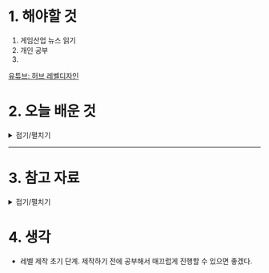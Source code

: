 
# 1. 해야할 것

1. 게임산업 뉴스 읽기 
2. 개인 공부  
3. 

[유튜브: 허브 레벨디자인](https://www.youtube.com/watch?v=-KUJawKKDdU)

# 2. 오늘 배운 것

<details>
<summary>접기/펼치기</summary>



## 허브 레벨디자인
재미있는 **허브 레벨 디자인(Hub Level Design)** 을 제작할 때 고려해야 할 요소들을 아래와 같이 카테고리별로 자세히 정리했습니다. 허브는 게임 플레이의 중심이자 플레이어의 감정적 안식처이기도 하므로, 설계 시 기능성과 몰입감을 모두 고려해야 합니다.

---

## 🎯 1. 핵심 목적 정의

* **역할 설정**: 허브가 단순한 연결점인지, 내러티브 중심지인지, 성장 거점인지 명확히 정의
  (예: 다크소울 파이어링크 사원 – 성장/정보 중심)
* **리듬 조절**: 전투나 탐험 사이의 **긴장 완화 공간**으로서 기능
* **리플레이성 고려**: 자주 방문하게 되는 공간이므로 **지루하지 않게 설계**

---

## 🗺️ 2. 구조적 구성

### 2.1 내비게이션 (Navigation)

* **방사형 구조**: 중심에서 각 구역으로 갈 수 있는 구조는 직관적 (예: 메트로이드, 할로우 나이트)
* **시선 유도**: 조명, 건축적 프레이밍, 움직이는 오브젝트 등을 활용한 방향 제시
* **이동 수단 고려**: 맵 크기에 따라 워프 포인트, 승강기, 탈것 등 도입

### 2.2 점진적 개방 (Progressive Unlocking)

* 초기엔 일부만 개방 → 게임 진행에 따라 새로운 구역 해금
* 메트로베니아 스타일로 **“보상 감각” 제공**

---

## 🧠 3. 플레이어 경험 설계

### 3.1 플레이 루프와 인터랙션

* **상호작용 요소**: NPC 대화, 무기 강화, 퀘스트 수락 등 반복적 행위 중심 배치
* **직관적 기능 구역**: 기능별 영역 분리 (예: 상점, 휴식처, 퀘스트 보드)

### 3.2 기억에 남는 랜드마크

* 강한 비주얼 아이덴티티를 가진 구조물 배치
  (예: 수직성 높은 탑, 눈에 띄는 조각상, 독특한 색상 지붕 등)

---

## 🎨 4. 미적 요소와 분위기

* **주제의 시각화**: 세계관과 서사에 맞는 테마 설정 (낙후된 기계도시, 엘프의 숲 등)

* **환경 스토리텔링**: 풍경, 오브젝트 배치만으로도 서사를 암시
  (예: 부서진 무기 더미 → 전투의 흔적)

* **시각적 대비 활용**: 외부의 위험한 필드와 대조되는 **안전하고 따뜻한 분위기** 제공

---

## 📚 5. 내러티브 통합

* **NPC와 대사 배치**: 스토리, 힌트, 세계의 분위기를 반영하는 대화 설계
* **진행에 따른 변화**: 스토리 이벤트 발생 후 허브에 변화 주기
  (예: NPC 추가/퇴장, 날씨 변화, 음악 변화 등)

---

## 🧩 6. 플레이어 피드백과 UX

* **유저 테스트 필수**: 자주 찾는 공간이므로 불편함이 누적되지 않도록
* **정보 과잉 방지**: 아이콘, UI, 오브젝트 밀도를 조절해 혼란 최소화
* **사운드 디자인**: 차분하고 반복 가능한 배경음, 상호작용 사운드로 몰입감 향상

---

## 🌍 7. 게임 장르 및 스타일별 고려사항

* **오픈월드 게임**: 허브 자체도 미니 탐험 요소 포함 (숨겨진 아이템, 서브 퀘스트)
* **로그라이크**: 허브를 반복 진입 지점으로 활용, 점진적 성장과 해금 요소 강하게 연결
* **JRPG**: 마을처럼 NPC와 상호작용, 컷신, 숙소 등 스토리 중심 기능 강조

---

## ✅ 체크리스트 (요약)

| 항목   | 질문                             |
| ---- | ------------------------------ |
| 구조   | 이동이 직관적인가? 구역이 잘 구분되어 있는가?     |
| 기능   | 반복 행동이 효율적인가? 인터랙션 요소가 의미 있는가? |
| 시각   | 랜드마크, 조명, 색상이 방향 제시에 기여하는가?    |
| 내러티브 | NPC나 오브젝트가 세계관에 기여하고 있는가?      |
| 변화   | 게임 진행에 따라 허브가 성장/변화하는가?        |

---

허브는 \*\*‘기억에 남는 장소’이자 ‘심리적 휴식처’\*\*이기 때문에, 단순한 기능성을 넘어서 감정과 몰입까지 고려한 설계가 필요합니다.

![image](https://github.com/user-attachments/assets/c542ee80-7904-43dc-9a8f-e55fbcb58ea4)

</details>

****


# 3. 참고 자료


<details>
<summary>접기/펼치기</summary>

허브 레벨 디자인(Hub Level Design)은 게임 내에서 중심이 되는 공간을 의미하며, 플레이어가 다양한 지역이나 퀘스트로 이동할 수 있는 거점 역할을 합니다. 이러한 디자인은 게임의 탐험성과 자유도를 높이고, 플레이어에게 일관된 세계관을 제공하는 데 중요한 역할을 합니다.

아래는 허브 레벨 디자인을 이해하는 데 도움이 되는 영상과 자료들입니다:

---

### 🎥 추천 영상

1. **Hub World Level Design, What is it?**

   * **링크**: ([YouTube][1])
   * **요약**: 이 영상은 허브 월드 디자인의 기본 개념을 설명하며, 허브가 게임 플레이에 어떻게 통합되는지를 다양한 사례를 통해 소개합니다.([YouTube][1])

2. **Level Design Lobby - Ep 79: Last of Us 2 Hub Level Design**

   * **링크**: ([YouTube][2])
   * **요약**: 'The Last of Us Part II'의 허브 레벨 디자인을 분석하며, 선형적인 레벨 디자인에서 허브 구조로의 전환이 게임 플레이에 어떤 영향을 미쳤는지를 다룹니다.([YouTube][2])

3. **The Hidden Purpose of Hub Worlds**

   * **링크**: ([YouTube][3])
   * **요약**: 허브 월드의 숨겨진 목적과 기능에 대해 탐구하며, 플레이어 경험을 향상시키는 다양한 디자인 요소들을 설명합니다.([YouTube][3])

---

### 📄 참고 자료

* **How Hub Worlds Shape Video Game Design - WIRED**

  * **링크**: ([WIRED][4])
  * **요약**: 이 기사에서는 'Super Mario 64'와 같은 게임에서 허브 월드가 어떻게 게임 디자인에 영향을 미쳤는지를 분석하며, 허브 구조의 중요성과 그 효과를 설명합니다.([WIRED][4])

---

이 자료들을 통해 허브 레벨 디자인의 개념과 실제 적용 사례를 보다 깊이 있게 이해하실 수 있을 것입니다. 게임 디자인에 관심이 있으시다면, 이러한 허브 구조가 어떻게 플레이어 경험을 풍부하게 만드는지에 주목해 보시길 추천드립니다.

[1]: https://www.youtube.com/watch?v=7VwkZV3jgn4&utm_source=chatgpt.com "Hub World Level Design, What is it? - YouTube"
[2]: https://www.youtube.com/watch?v=O61CBXms4aM&utm_source=chatgpt.com "Level Design Lobby - Ep 79: Last of Us 2 Hub Level Design - YouTube"
[3]: https://www.youtube.com/watch?pp=ygUJI2h1YmdhbWVy&v=-KUJawKKDdU&utm_source=chatgpt.com "The Hidden Purpose of Hub Worlds - YouTube"
[4]: https://www.wired.com/story/how-hub-worlds-shape-video-game-design/?utm_source=chatgpt.com "How Hub Worlds Shape Video Game Design - WIRED"

</details>



# 4. 생각
- 레벨 제작 초기 단계. 제작하기 전에 공부해서 매끄럽게 진행할 수 있으면 좋겠다.

